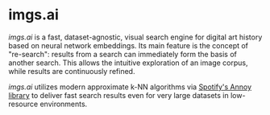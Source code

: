 # imgs.ai
*imgs.ai* is a fast, dataset-agnostic, visual search engine for digital art history based on neural network embeddings. Its main feature is the concept of "re-search": results from a search can immediately form the basis of another search. This allows the intuitive exploration of an image corpus, while results are continuously refined.

*imgs.ai* utilizes modern approximate k-NN algorithms via [Spotify's Annoy library](https://github.com/spotify/annoy) to deliver fast search results even for very large datasets in low-resource environments.